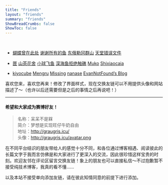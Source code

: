 ```yaml
---
title: "Friends"
layout: "friends"
summary: "friends"
ShowBreadCrumbs: false
ShowToc: false
---
```

<style>
  .post-meta {
    display: none;
  }

.post-content ul {
    padding-inline-start: 40px;
/*修改列表缩进量*/
}

.post-content a{
    box-shadow: none;
    /*去掉链接下方横线*/
    color: rgb(114,62,136); 
    /*修改链接颜色*/
}

.post-content li::marker {
  content: "❀  "; 
  /* 让无序列表前的圆点变成小花 */
  color:  rgb(152,101,175); 

}

.post-content a::after {
    content: " | " ;
    /* 让每个超链接后都有个分隔号 */
    padding: 0 0.2em; /* 调整间距大小 */
}

.post-content a:last-child::after {
    content: none;
    /* 最后一个链接不需要分隔号 */
}
</style>

</br>



- [蝴蝶曾在此处](https://write.c7.io/tyou/) [谢谢所有的鱼](https://gregueria.icu/) [东俄勒冈群山](https://houdini.eu.org/) [天堂错误文件](https://naturaleki.one/)

- [匣](https://lunasa.icu) [山茶花舍](https://irithys.com) [小球飞鱼](https://mantyke.icu/) [深海鱼拒绝触礁](https://trails-of-isara.vercel.app/) [Muko](https://oaad.iceco.icu/) [Shixiaocaia](https://shixiaocaia.fun) 

- [kiyocube](https://kiyocube.me/) [Mengru](https://mengru.space/) [Missing](https://www.missingid.online)  [nanase](https://heyheynanase.vercel.app/) [EvanNotFound’s Blog](https://ohevan.com) 

喜欢您来，喜欢您再来！修改了界面样式，现在交换友链可以不用提供头像和网站描述了～（也许以后还需要但是之后的事情之后再说吧！）

---

#### 希望和大家成为赛博好友！

> 名称：呆呆不是槑  
> 简介：梦想是实现旺仔牛奶自由  
> 地址：http://graugris.icu/ </br>
> 头像：http://graugris.icu/avatar.png

在不同平台结识的朋友带给人的感觉十分不同，和各位通过博客相遇、阅读彼此的长篇文字于我而言仿佛是和大家进行了更深入的交流，因此很珍惜这样宝贵的时刻。欢迎友邻在评论区留言交换友链！象上的朋友也可以直接私信～不过抱歉暂不接受纯技术博客，我真的看不懂……

以及本站不接受单向添加友链，请在彼此知情同意的前提下进行添加。

